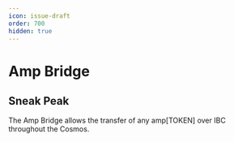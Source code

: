 ```yaml
---
icon: issue-draft
order: 700
hidden: true
---
```


# Amp Bridge

## Sneak Peak

The Amp Bridge allows the transfer of any amp[TOKEN] over IBC throughout the Cosmos.
